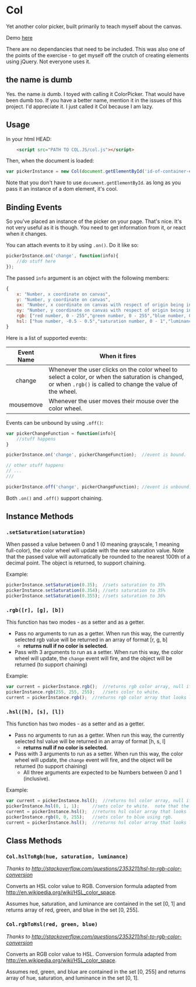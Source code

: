 # Col
Yet another color picker, built primarily to teach myself about the canvas.

Demo [here](http://gaberankin.github.io/color-picker/)

There are no dependancies that need to be included.  This was also one of the points of the exercise - to get myself off the crutch of creating elements using jQuery.  Not everyone uses it.

## the name is dumb
Yes.  the name *is* dumb.  I toyed with calling it ColorPicker.  That would have been dumb too.  If you have a better name, mention it in the issues of this project.  I'd appreciate it.  I just called it Col because I am lazy.

## Usage
In your html HEAD:
```html
	<script src="PATH TO COL.JS/col.js"></script>
```

Then, when the document is loaded:

```js
var pickerInstance = new Col(document.getElementById('id-of-container-element'));
```

Note that you don't have to use `document.getElementById`.  as long as you pass it an instance of a dom element, it's cool.

## Binding Events
So you've placed an instance of the picker on your page.  That's nice.  It's not very useful as it is though.  You need to get information from it, or react when it changes.

You can attach events to it by using `.on()`.  Do it like so:

```js
pickerInstance.on('change', function(info){
	//do stuff here
});
```

The passed `info` argument is an object with the following members:

```js
{
	x: "Number, x coordinate on canvas",
	y: "Number, y coordinate on canvas",
	ox: "Number, x coordinate on canvas with respect of origin being in center of canvas",
	oy: "Number, y coordinate on canvas with respect of origin being in center of canvas",
	rgb: ["red number, 0 - 255","green number, 0 - 255","blue number, 0 - 255"],
	hsl: ["hue number, -0.5 - 0.5","saturation number, 0 - 1","luminance number, 0 - 1"]	//note that hue is coming back between -0.5 and 0.5.  this is a known issue.  I'm working on it.
}
```

Here is a list of supported events:

Event Name | When it fires
:---------:|---------------
change     | Whenever the user clicks on the color wheel to select a color, or when the saturation is changed, or when `.rgb()` is called to change the value of the wheel.
mousemove  | Whenever the user moves their mouse over the color wheel.

Events can be unbound by using `.off()`:

```js
var pickerChangeFunction = function(info){
	//stuff happens
}

pickerInstance.on('change', pickerChangeFunction);	//event is bound.

// other stuff happens
// ...
///

pickerInstance.off('change', pickerChangeFunction);	//event is unbound.
```

Both `.on()` and `.off()` support chaining.

## Instance Methods

### `.setSaturation(saturation)`

When passed a value between 0 and 1 (0 meaning grayscale, 1 meaning full-color), the color wheel will update with the new saturation value.  Note that the passed value will automatically be rounded to the nearest 100th of a decimal point.
The object is returned, to support chaining.

Example:
```js
pickerInstance.setSaturation(0.35);	 //sets saturation to 35%
pickerInstance.setSaturation(0.354); //sets saturation to 35%
pickerInstance.setSaturation(0.355); //sets saturation to 36%
```


### `.rgb([r], [g], [b])`

This function has two modes - as a setter and as a getter.
 + Pass no arguments to run as a getter.  When run this way, the currently selected rgb value will be returned in an array of format [r, g, b]
   + **returns null if no color is selected.**
 + Pass with 3 arguments to run as a setter.  When run this way, the color wheel will update, the `change` event will fire, and the object will be returned (to support chaining)

Example:
```js
var current = pickerInstance.rgb();	 //returns rgb color array, null if none selected.
pickerInstance.rgb(255, 255, 255);	 //sets color to white.
current = pickerInstance.rgb();	 //returns rgb color array that looks like [255, 255, 255]
```

### `.hsl([h], [s], [l])`

This function has two modes - as a setter and as a getter.
 + Pass no arguments to run as a getter.  When run this way, the currently selected hsl value will be returned in an array of format [h, s, l]
   + **returns null if no color is selected.**
 + Pass with 3 arguments to run as a setter.  When run this way, the color wheel will update, the `change` event will fire, and the object will be returned (to support chaining)
   + All three arguments are expected to be Numbers between 0 and 1 (inclusive).

Example:
```js
var current = pickerInstance.hsl();	 //returns hsl color array, null if none selected.
pickerInstance.hsl(0, 1, 1);	 //sets color to white.  note that the saturation value for white isn't important.  [0, 0, 1] will also give you white.
current = pickerInstance.hsl();	 //returns hsl color array that looks like [0, 1, 1]
pickerInstance.rgb(0, 0, 255);	 //sets color to blue using rgb.
current = pickerInstance.hsl();	 //returns hsl color array that looks like [0.6666666666666666, 1, 0.5]
```

## Class Methods

### `Col.hslToRgb(hue, saturation, luminance)`
*Thanks to http://stackoverflow.com/questions/2353211/hsl-to-rgb-color-conversion*

Converts an HSL color value to RGB. Conversion formula adapted from http://en.wikipedia.org/wiki/HSL_color_space.

Assumes hue, saturation, and luminance are contained in the set [0, 1] and returns array of red, green, and blue in the set [0, 255].

### `Col.rgbToHsl(red, green, blue)`
*Thanks to http://stackoverflow.com/questions/2353211/hsl-to-rgb-color-conversion*

Converts an RGB color value to HSL. Conversion formula adapted from http://en.wikipedia.org/wiki/HSL_color_space.

Assumes red, green, and blue are contained in the set [0, 255] and returns array of hue, saturation, and luminance in the set [0, 1].
